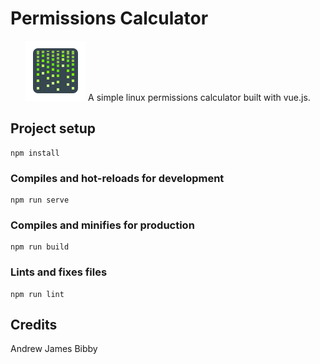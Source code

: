 # Permissions Calculator

<p align="center"> 
    <img src="https://github.com/andrewjamesbibby/permissions-calculator/blob/master/src/assets/matrix.png">
    A simple linux permissions calculator built with vue.js.
</p>



## Project setup
```
npm install
```

### Compiles and hot-reloads for development
```
npm run serve
```

### Compiles and minifies for production
```
npm run build
```

### Lints and fixes files
```
npm run lint
```

## Credits

Andrew James Bibby